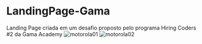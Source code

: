 # LandingPage-Gama
Landing Page criada em um desafio proposto pelo programa Hiring Coders #2 da Gama Academy
![motorola01](https://user-images.githubusercontent.com/71141097/126517461-5da140e6-29d3-43e7-8a34-fd10ee476662.png)
![motorola02](https://user-images.githubusercontent.com/71141097/126517476-a7540dc3-e65d-47c8-802b-c22d979dcdfe.png)
